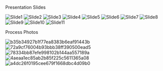 Presentation Slides

![Slide1](https://github.com/user-attachments/assets/903c81b6-9177-4996-b0ac-5d5c62dc58ad)
![Slide2](https://github.com/user-attachments/assets/83cea7b6-2da6-4d88-adef-8a614ad0ca41)
![Slide3](https://github.com/user-attachments/assets/75b48d99-d04d-4f6b-9e73-e8e3a5cd9b74)
![Slide4](https://github.com/user-attachments/assets/4b54ef30-d333-4e19-b1d6-68c436587637)
![Slide5](https://github.com/user-attachments/assets/2f7b86f1-5ce6-49cf-848d-3d6a93cb1ca4)
![Slide6](https://github.com/user-attachments/assets/db0bfec2-5c1b-4c08-a0d2-27bb213604ee)
![Slide7](https://github.com/user-attachments/assets/c3c9b809-d1d6-4f6f-8c0a-94a3d449397f)
![Slide8](https://github.com/user-attachments/assets/fae735a3-4017-41ff-9911-79a60d9af084)
![Slide9](https://github.com/user-attachments/assets/51dac594-571f-4248-a873-18676edd1974)
![Slide10](https://github.com/user-attachments/assets/fb2701b0-0122-4b66-b0c2-4a8f3390bc35)
![Slide11](https://github.com/user-attachments/assets/3d86ced9-e0e8-48c4-bbc7-19c15d1605bd)


Process Photos

![b35b34927b1f77ea8383b6eaf91443b](https://github.com/user-attachments/assets/56e03aa3-b51c-4171-827e-828c2babd180)
![72a9cf76004b93bbb38ff390500ead5](https://github.com/user-attachments/assets/c8267400-d659-4876-9c55-aa3e119dabeb)
![78334bb87efe998102b144aa557189a](https://github.com/user-attachments/assets/c3664843-afee-4c32-8529-821c02ee7517)
![4aeaa1ec85ab2b85f225c5611365a08](https://github.com/user-attachments/assets/f0f9c496-5893-46bb-a9aa-2192c4393ff7)
![a4dc26f0195cee679f1668dbc4d09b0](https://github.com/user-attachments/assets/faa5e315-4993-4c6f-ad30-0119440ef021)

